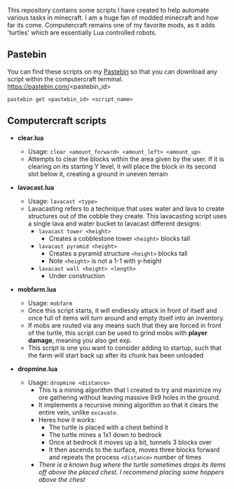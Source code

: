 
This repository contains some scripts I have created to help automate various tasks in minecraft.  I am a huge fan of modded minecraft and how far its come.  Computercraft remains one of my favorite mods, as it adds 'turtles' which are essentially Lua controlled robots.

## Pastebin
You can find these scripts on my [Pastebin](https://pastebin.com/u/Webb24) so that you can download any script within the computercraft terminal. https://pastebin.com/<pastebin_id>

    pastebin get <pastebin_id> <script_name>

## Computercraft scripts

 -  **clear.lua**
	 - Usage: `clear <amount_forward> <amount_left> <amount_up>`
	 - Attempts to clear the blocks within the area given by the user.  If it is clearing on its starting Y level, it will place the block in its second slot below it, creating a ground in uneven terrain
 - **lavacast.lua**
	 - Usage: `lavacast <type>`
	- Lavacasting refers to a technique that uses water and lava to create structures out of the cobble they create.  This lavacasting script uses a single lava and water bucket to lavacast different designs:
		- `lavacast tower <height>`
			- Creates a cobblestone tower `<height>` blocks tall
		-  `lavacast pyramid <height>`
			- Creates a pyramid structure `<height>` blocks tall
			- Note `<height>` is not a 1-1 with y-height
		- `lavacast wall <height> <length>`
			- Under construction
-  **mobfarm.lua**
	 - Usage: `mobfarm`
	 - Once this script starts, it will endlessly attack in front of itself and once full of items will turn around and empty itself into an inventory. 
	 - If mobs are routed via any means such that they are forced in front of the turtle, this script can be used to grind mobs with **player damage**, meaning you also get exp.
	 - This script is one you want to consider adding to startup, such that the farm will start back up after its chunk has been unloaded
	 
-  **dropmine.lua**
	 - Usage: `dropmine <distance>`
		 - This is a mining algorithm that I created to try and maximize my ore gathering without leaving massive 9x9 holes in the ground.  
		 - It implements a recursive mining algorithm so that it clears the entire vein, unlike `excavate`.
		 - Heres how it works:
			 -	The turtle is placed with a chest behind it
			 -	The turtle mines a 1x1 down to bedrock
			 -	Once at bedrock it moves up a bit, tunnels 3 blocks over
			 -	It then ascends to the surface, moves three blocks forward and repeats the process `<distance>` number of times
		 -	*There is a known bug where the turtle sometimes drops its items off above the placed chest. I recommend placing some hoppers above the chest*
		 
